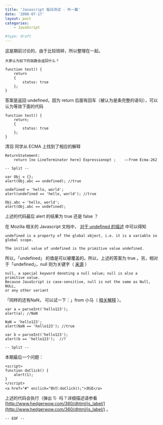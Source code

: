 ```yaml
---
title: 'Javascript 每日测试 - 外一篇'
date: '2008-07-17'
layout: post
categories:
    - JavaScript

#type: draft
---
```


这是期前讨论的，由于比较琐碎，所以整理在一起。

```
大家认为如下的函数会返回什么？

function test() {
    return
    {
        status: true
    };
}
```

答案是返回 undefined，因为 return 后面有回车（被认为是条完整的语句），可以认为等效下面的代码

```
function test() {
    return;
    {
        status: true
    };
}
```

清羽 同学从 ECMA 上找到了相应的解释

```
ReturnStatement:
    return [no LineTerminator here] Expressionopt ;    ——from Ecma-262
```

`-- Split --`

```
var Obj = {};
alert(Obj.abc == undefined); //true 

undefined = 'hello, world';
alert(undefined == 'hello, world'); //true

Obj.abc = 'hello, world';
alert(Obj.abc == undefined);
```

上述的代码最后 alert 的结果为 true 还是 false ？

在 Mozilla 相关的 Javascript 文档中， [对于 undefined 的描述](http://developer.mozilla.org/en/docs/Core_JavaScript_1.5_Reference:Global_Properties:undefined) 中可以得知

```
undefined is a property of the global object, i.e. it is a variable in global scope. 

The initial value of undefined is the primitive value undefined.
```

所以，「undefined」 的值是可以被覆盖的。所以，上述的答案为 true 。另，相对于「undefined」，null 则为关键字（ [来源](http://developer.mozilla.org/en/docs/Core_JavaScript_1.5_Guide:Values) ）

```
null, a special keyword denoting a null value; null is also a primitive value. 
Because JavaScript is case-sensitive, null is not the same as Null, NULL, 
or any other variant
```

「同样的还有NaN， 可以试一下：」from 小马（ [相关解释](http://developer.mozilla.org/en/docs/Core_JavaScript_1.5_Reference:Global_Properties:NaN) ）。

```
var a = parseInt('hello123'); 
alert(a); //NaN

NaN = 'hello123';
alert(NaN == 'hello123'); //true

var b = parseInt('hello123'); 
alert(b == 'hello123');  //?
```

`-- Split --`

本期最后一个问题：

```
<script>
function doClick() {
    alert(1);
}
</script>
<a href="#" onclick="执行:doClick();">测试</a>
```

上述的代码会执行（弹出 1）吗？详细描述请参看  [http://www.hedgerwow.com/360/dhtml/js_label/](http://www.hedgerwow.com/360/dhtml/js_label/) 。

`-- EOF --`
